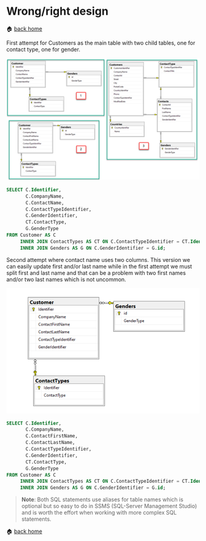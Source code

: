 # Wrong/right design

:house:  [back home](readme.md)

First attempt for Customers as the main table with two child tables, one for contact type, one for gender.

![x](assets/dataModel1.png)

```sql
SELECT C.Identifier, 
       C.CompanyName, 
       C.ContactName, 
       C.ContactTypeIdentifier, 
       C.GenderIdentifier, 
       CT.ContactType, 
       G.GenderType
FROM Customer AS C
     INNER JOIN ContactTypes AS CT ON C.ContactTypeIdentifier = CT.Identifier
     INNER JOIN Genders AS G ON C.GenderIdentifier = G.id;
```

Second attempt where contact name uses two columns. This version we can easily update first and/or last name while in the first attempt we must split first and last name and that can be a problem with two first names and/or two last names which is not uncommon.

![x](assets/dataModel2.png)

```sql
SELECT C.Identifier, 
       C.CompanyName, 
       C.ContactFirstName, 
       C.ContactLastName, 
       C.ContactTypeIdentifier, 
       C.GenderIdentifier, 
       CT.ContactType, 
       G.GenderType
FROM Customer AS C
     INNER JOIN ContactTypes AS CT ON C.ContactTypeIdentifier = CT.Identifier
     INNER JOIN Genders AS G ON C.GenderIdentifier = G.id;
```

> **Note**:
> Both SQL statements use aliases for table names which is optional but so easy to do in SSMS (SQL-Server Management Studio) and is worth the effort when working with more complex SQL statements.

:house:  [back home](readme.md)



